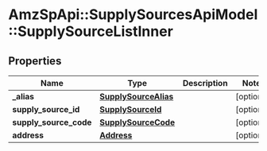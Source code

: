 # AmzSpApi::SupplySourcesApiModel::SupplySourceListInner

## Properties
Name | Type | Description | Notes
------------ | ------------- | ------------- | -------------
**_alias** | [**SupplySourceAlias**](SupplySourceAlias.md) |  | [optional] 
**supply_source_id** | [**SupplySourceId**](SupplySourceId.md) |  | [optional] 
**supply_source_code** | [**SupplySourceCode**](SupplySourceCode.md) |  | [optional] 
**address** | [**Address**](Address.md) |  | [optional] 

